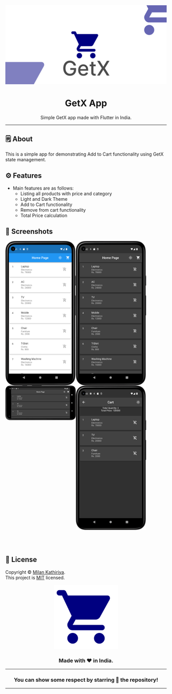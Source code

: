 <div align="center">

<img src="./assets/feature_graphic/feature_graphic.png">


# **GetX App**
Simple GetX app made with Flutter in India.

---

</div>



## 🗒 About

This is a simple app for demonstrating Add to Cart functionality using GetX state management.

## ⚙️ Features

- Main features are as follows:
    - Listing all products with price and category
    - Light and Dark Theme
    - Add to Cart functionality
    - Remove from cart functionality
    - Total Price calculation

## 📲 Screenshots

<img align="left" src="./assets/screenshots/p1.png" width="220px">
<img align="left" src="./assets/screenshots/p2.png" width="220px">
<img align="left" src="./assets/screenshots/t1.png" width="220px">
<img src="./assets/screenshots/t2.png" width="220px">


<br><br>


## 📝 License

Copyright © [Milan Kathiriya](https://github.com/milankathiriya). <br>
This project is [MIT](LICENSE.md) licensed.


<div align="center">

<img src="./assets/icons/icon.png" width="200px" height="200px">

### Made with ❤️ in India.
  
---
### You can show some respect by starring 🌟 the repository!
---

</div>
